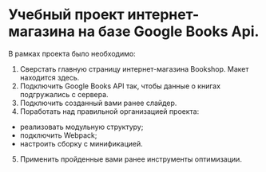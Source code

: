 # Учебный проект интернет-магазина на базе Google Books Api.

В рамках проекта было необходимо:

1. Сверстать главную страницу интернет-магазина Bookshop. Макет находится здесь.
2. Подключить Google Books API так, чтобы данные о книгах подгружались с сервера.
3. Подключить созданный вами ранее слайдер.
4. Поработать над правильной организацией проекта:
- реализовать модульную структуру;
- подключить Webpack;
- настроить сборку с минификацией.
5. Применить пройденные вами ранее инструменты оптимизации.
